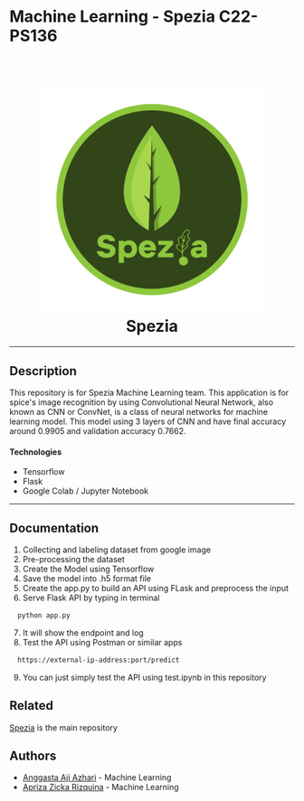 # Machine Learning - Spezia C22-PS136
<h1 align="center">
<br>
<a href=""><img src="https://github.com/Spezia-Bangkit-Capstone-Project/ML-Spezia/blob/main/dataset/20220510_173544.png" alt="Spezia" width="400" height="400"></a>
<br>
Spezia
<br>
</h1>

---

## Description

This repository is for Spezia Machine Learning team. This application is for spice's image recognition by using Convolutional Neural Network, also known as CNN or ConvNet, is a class of neural networks for machine learning model. This model using 3 layers of CNN and have final accuracy around 0.9905 and validation accuracy 0.7662.  

#### Technologies

- Tensorflow
- Flask
- Google Colab / Jupyter Notebook 

---

## Documentation

1. Collecting and labeling dataset from google image
2. Pre-processing the dataset 
3. Create the Model using Tensorflow
4. Save the model into .h5 format file
5. Create the app.py to build an API using FLask and preprocess the input
6. Serve Flask API by typing in terminal
```bash 
  python app.py
```
7. It will show the endpoint and log
8. Test the API using Postman or similar apps
```bash 
  https://external-ip-address:port/predict
``` 
9. You can just simply test the API using test.ipynb in this repository

## Related

[Spezia](https://github.com/Spezia-Bangkit-Capstone-Project)
 is the main repository

## Authors

- [Anggasta Aji Azhari](https://github.com/anggastaa) - Machine Learning
- [Apriza Zicka Rizquina](https://github.com/aprizazicka) - Machine Learning
